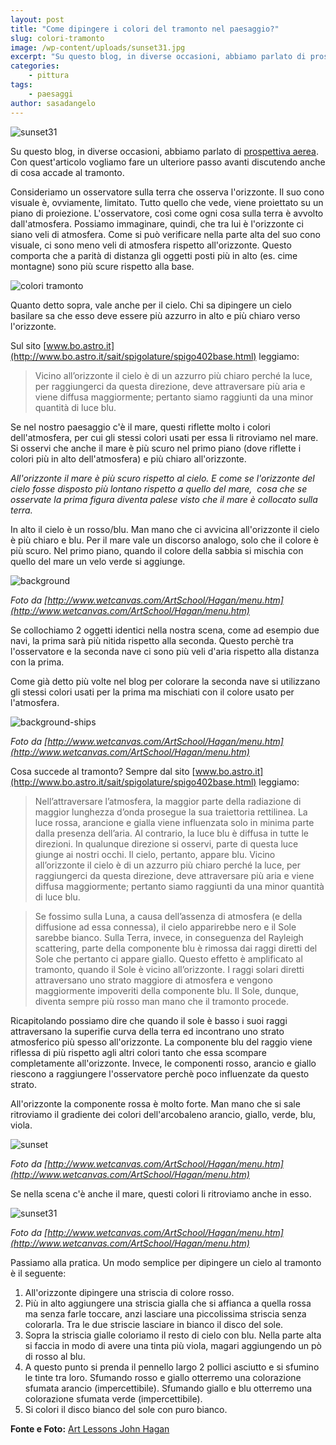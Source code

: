 ```yaml
---
layout: post
title: "Come dipingere i colori del tramonto nel paesaggio?"
slug: colori-tramonto
image: /wp-content/uploads/sunset31.jpg
excerpt: "Su questo blog, in diverse occasioni, abbiamo parlato di prospettiva aerea. Con quest&#039;articolo vogliamo fare un ulteriore passo avanti discutendo anche di"
categories:
    - pittura
tags:
    - paesaggi
author: sasadangelo
---
```


![sunset31](https://www.disegnoepittura.it/wp-content/uploads/sunset31.jpg "sunset31")

Su questo blog, in diverse occasioni, abbiamo parlato di [prospettiva aerea](https://www.disegnoepittura.it/prospettiva-aerea/). Con quest'articolo vogliamo fare un ulteriore passo avanti discutendo anche di cosa accade al tramonto.

Consideriamo un osservatore sulla terra che osserva l'orizzonte. Il suo cono visuale è, ovviamente, limitato. Tutto quello che vede, viene proiettato su un piano di proiezione. L'osservatore, così come ogni cosa sulla terra è avvolto dall'atmosfera. Possiamo immaginare, quindi, che tra lui è l'orizzonte ci siano veli di atmosfera. Come si può verificare nella parte alta del suo cono visuale, ci sono meno veli di atmosfera rispetto all'orizzonte. Questo comporta che a parità di distanza gli oggetti posti più in alto (es. cime montagne) sono più scure rispetto alla base.

![colori tramonto](https://www.disegnoepittura.it/wp-content/uploads/conovisuale.jpg "colori tramonto")

Quanto detto sopra, vale anche per il cielo. Chi sa dipingere un cielo basilare sa che esso deve essere più azzurro in alto e più chiaro verso l'orizzonte.

Sul sito [www.bo.astro.it](http://www.bo.astro.it/sait/spigolature/spigo402base.html) leggiamo:

> Vicino all’orizzonte il cielo è di un azzurro più chiaro perché la luce, per raggiungerci da questa direzione, deve attraversare più aria e viene diffusa maggiormente; pertanto siamo raggiunti da una minor quantità di luce blu.

Se nel nostro paesaggio c'è il mare, questi riflette molto i colori dell'atmosfera, per cui gli stessi colori usati per essa li ritroviamo nel mare. Si osservi che anche il mare è più scuro nel primo piano (dove riflette i colori più in alto dell'atmosfera) e più chiaro all'orizzonte.

_All'orizzonte il mare è più scuro rispetto al cielo. E come se l'orizzonte del cielo fosse disposto più lontano rispetto a quello del mare,  cosa che se osservate la prima figura diventa palese visto che il mare è collocato sulla terra._

In alto il cielo è un rosso/blu. Man mano che ci avvicina all'orizzonte il cielo è più chiaro e blu. Per il mare vale un discorso analogo, solo che il colore è più scuro. Nel primo piano, quando il colore della sabbia si mischia con quello del mare un velo verde si aggiunge.

![background](https://www.disegnoepittura.it/wp-content/uploads/background.jpg "background")

_Foto da [http://www.wetcanvas.com/ArtSchool/Hagan/menu.htm](http://www.wetcanvas.com/ArtSchool/Hagan/menu.htm)_

Se collochiamo 2 oggetti identici nella nostra scena, come ad esempio due navi, la prima sarà più nitida rispetto alla seconda. Questo perchè tra l'osservatore e la seconda nave ci sono più veli d'aria rispetto alla distanza con la prima.

Come già detto più volte nel blog per colorare la seconda nave si utilizzano gli stessi colori usati per la prima ma mischiati con il colore usato per l'atmosfera.

![background-ships](https://www.disegnoepittura.it/wp-content/uploads/background-ships.jpg "background-ships")

_Foto da [http://www.wetcanvas.com/ArtSchool/Hagan/menu.htm](http://www.wetcanvas.com/ArtSchool/Hagan/menu.htm)_

Cosa succede al tramonto? Sempre dal sito [www.bo.astro.it](http://www.bo.astro.it/sait/spigolature/spigo402base.html) leggiamo:

> Nell’attraversare l’atmosfera, la maggior parte della radiazione di maggior lunghezza d’onda prosegue la sua traiettoria rettilinea. La luce rossa, arancione e gialla viene influenzata solo in minima parte dalla presenza dell’aria. Al contrario, la luce blu è diffusa in tutte le direzioni. In qualunque direzione si osservi, parte di questa luce giunge ai nostri occhi. Il cielo, pertanto, appare blu. Vicino all’orizzonte il cielo è di un azzurro più chiaro perché la luce, per raggiungerci da questa direzione, deve attraversare più aria e viene diffusa maggiormente; pertanto siamo raggiunti da una minor quantità di luce blu.

> Se fossimo sulla Luna, a causa dell’assenza di atmosfera (e della diffusione ad essa connessa), il cielo apparirebbe nero e il Sole sarebbe bianco. Sulla Terra, invece, in conseguenza del Rayleigh scattering, parte della componente blu è rimossa dai raggi diretti del Sole che pertanto ci appare giallo. Questo effetto è amplificato al tramonto, quando il Sole è vicino all’orizzonte. I raggi solari diretti attraversano uno strato maggiore di atmosfera e vengono maggiormente impoveriti della componente blu. Il Sole, dunque, diventa sempre più rosso man mano che il tramonto procede.

Ricapitolando possiamo dire che quando il sole è basso i suoi raggi attraversano la superifie curva della terra ed incontrano uno strato atmosferico più spesso all'orizzonte. La componente blu del raggio viene riflessa di più rispetto agli altri colori tanto che essa scompare completamente all'orizzonte. Invece, le componenti rosso, arancio e giallo riescono a raggiungere l'osservatore perchè poco influenzate da questo strato.

All'orizzonte la componente rossa è molto forte. Man mano che si sale ritroviamo il gradiente dei colori dell'arcobaleno arancio, giallo, verde, blu, viola.

![sunset](https://www.disegnoepittura.it/wp-content/uploads/sunset.jpg "sunset")

_Foto da [http://www.wetcanvas.com/ArtSchool/Hagan/menu.htm](http://www.wetcanvas.com/ArtSchool/Hagan/menu.htm)_

Se nella scena c'è anche il mare, questi colori li ritroviamo anche in esso.

![sunset31](https://www.disegnoepittura.it/wp-content/uploads/sunset31.jpg "sunset31")

_Foto da [http://www.wetcanvas.com/ArtSchool/Hagan/menu.htm](http://www.wetcanvas.com/ArtSchool/Hagan/menu.htm)_

Passiamo alla pratica. Un modo semplice per dipingere un cielo al tramonto è il seguente:

1. All'orizzonte dipingere una striscia di colore rosso.
2. Più in alto aggiungere una striscia gialla che si affianca a quella rossa ma senza farle toccare, anzi lasciare una piccolissima striscia senza colorarla. Tra le due striscie lasciare in bianco il disco del sole.
3. Sopra la striscia gialle coloriamo il resto di cielo con blu. Nella parte alta si faccia in modo di avere una tinta più viola, magari aggiungendo un pò di rosso al blu.
4. A questo punto si prenda il pennello largo 2 pollici asciutto e si sfumino le tinte tra loro. Sfumando rosso e giallo otterremo una colorazione sfumata arancio (impercettibile). Sfumando giallo e blu otterremo una colorazione sfumata verde (impercettibile).
5. Si colori il disco bianco del sole con puro bianco.

**Fonte e Foto:** [Art Lessons John Hagan](http://www.cleangreengems.com/cowdisley/lessons/mainmenu.htm)
